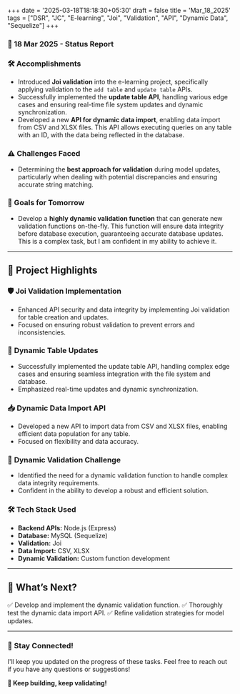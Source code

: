 +++
date = '2025-03-18T18:18:30+05:30'
draft = false
title = 'Mar_18_2025'
tags = ["DSR", "JC", "E-learning", "Joi", "Validation", "API", "Dynamic Data", "Sequelize"]
+++

### **📆 18 Mar 2025 - Status Report**

### **🛠 Accomplishments**

<!--more-->
- Introduced **Joi validation** into the e-learning project, specifically applying validation to the `add table` and `update table` APIs.
- Successfully implemented the **update table API**, handling various edge cases and ensuring real-time file system updates and dynamic synchronization.
- Developed a new **API for dynamic data import**, enabling data import from CSV and XLSX files. This API allows executing queries on any table with an ID, with the data being reflected in the database.

### **⚠️ Challenges Faced**

- Determining the **best approach for validation** during model updates, particularly when dealing with potential discrepancies and ensuring accurate string matching.

### **🎯 Goals for Tomorrow**

- Develop a **highly dynamic validation function** that can generate new validation functions on-the-fly. This function will ensure data integrity before database execution, guaranteeing accurate database updates. This is a complex task, but I am confident in my ability to achieve it.

---

## 📖 **Project Highlights**

### 🛡️ **Joi Validation Implementation**

- Enhanced API security and data integrity by implementing Joi validation for table creation and updates.
- Focused on ensuring robust validation to prevent errors and inconsistencies.

### 🔄 **Dynamic Table Updates**

- Successfully implemented the update table API, handling complex edge cases and ensuring seamless integration with the file system and database.
- Emphasized real-time updates and dynamic synchronization.

### 📥 **Dynamic Data Import API**

- Developed a new API to import data from CSV and XLSX files, enabling efficient data population for any table.
- Focused on flexibility and data accuracy.

### 🧩 **Dynamic Validation Challenge**

- Identified the need for a dynamic validation function to handle complex data integrity requirements.
- Confident in the ability to develop a robust and efficient solution.

### 🛠️ **Tech Stack Used**

- **Backend APIs:** Node.js (Express)
- **Database:** MySQL (Sequelize)
- **Validation:** Joi
- **Data Import:** CSV, XLSX
- **Dynamic Validation:** Custom function development

---

## 🚀 **What’s Next?**

✅ Develop and implement the dynamic validation function.
✅ Thoroughly test the dynamic data import API.
✅ Refine validation strategies for model updates.

---

### **💬 Stay Connected!**

I'll keep you updated on the progress of these tasks. Feel free to reach out if you have any questions or suggestions!

**🚀 Keep building, keep validating!**
